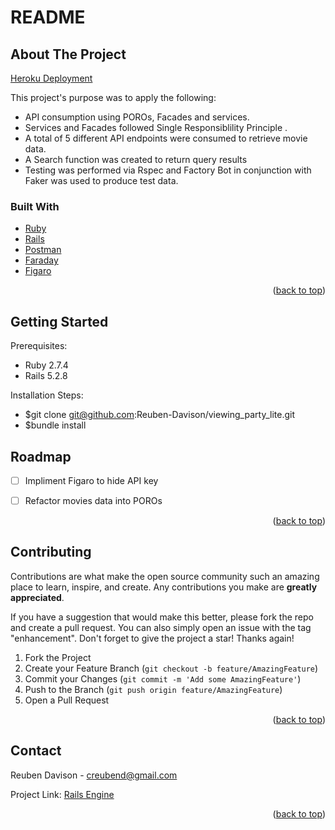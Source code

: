 # README
<div id="top"></div>


<!-- ABOUT THE PROJECT -->
## About The Project

[Heroku Deployment](https://infinite-sierra-63770.herokuapp.com/)


This project's purpose was to apply the following:
- API consumption using POROs, Facades and services.
- Services and Facades followed Single Responsiblility Principle . 
- A total of 5 different API endpoints were consumed to retrieve movie data.
- A Search function was created to return query results  
- Testing was performed via Rspec and Factory Bot in conjunction with Faker was used to produce test data.


### Built With

* [Ruby](https://www.ruby-lang.org/en/)
* [Rails](https://rubyonrails.org/)
* [Postman](https://www.postman.com/)
* [Faraday](https://lostisland.github.io/faraday/)
* [Figaro](https://github.com/laserlemon/figaro)


<p align="right">(<a href="#top">back to top</a>)</p>




<!-- GETTING STARTED -->
## Getting Started

Prerequisites:
* Ruby 2.7.4
* Rails 5.2.8


Installation Steps:
* $git clone git@github.com:Reuben-Davison/viewing_party_lite.git 
* $bundle install 



<!-- ROADMAP -->
## Roadmap

- [ ] Impliment Figaro to hide API key 
- [ ] Refactor movies data into POROs



<p align="right">(<a href="#top">back to top</a>)</p>



<!-- CONTRIBUTING -->
## Contributing

Contributions are what make the open source community such an amazing place to learn, inspire, and create. Any contributions you make are **greatly appreciated**.

If you have a suggestion that would make this better, please fork the repo and create a pull request. You can also simply open an issue with the tag "enhancement".
Don't forget to give the project a star! Thanks again!

1. Fork the Project
2. Create your Feature Branch (`git checkout -b feature/AmazingFeature`)
3. Commit your Changes (`git commit -m 'Add some AmazingFeature'`)
4. Push to the Branch (`git push origin feature/AmazingFeature`)
5. Open a Pull Request

<p align="right">(<a href="#top">back to top</a>)</p>



<!-- CONTACT -->
## Contact

Reuben Davison - creubend@gmail.com

Project Link: [Rails Engine](https://github.com/Reuben-Davison/rails-engine)

<p align="right">(<a href="#top">back to top</a>)</p>
